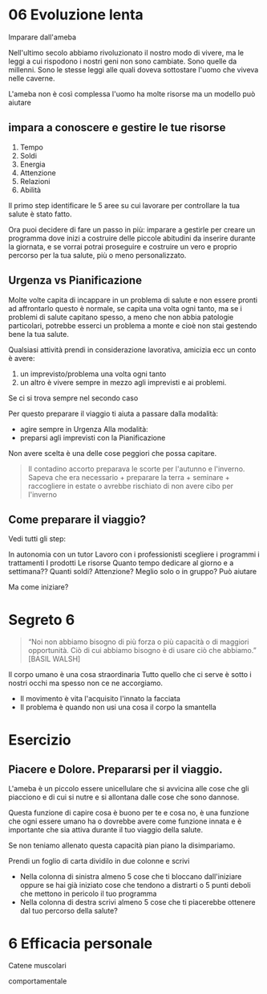 # 06 Evoluzione lenta

 Imparare dall'ameba

Nell'ultimo secolo abbiamo rivoluzionato il nostro modo di vivere, ma le leggi a cui rispodono i nostri geni non sono cambiate. Sono quelle da millenni. Sono le stesse leggi alle quali doveva sottostare l'uomo che viveva nelle caverne.

L'ameba non è così complessa l'uomo ha molte risorse ma un modello può aiutare
##  impara a conoscere e gestire le tue risorse


1. Tempo
2. Soldi
3. Energia 
4. Attenzione
5. Relazioni
6. Abilità 



Il primo step identificare le 5 aree su cui lavorare per controllare la tua salute è stato fatto.

Ora puoi decidere di fare un passo in più:
imparare a gestirle per creare un programma dove inizi a costruire delle piccole abitudini da inserire durante la giornata, e se vorrai potrai proseguire e costruire un vero e proprio percorso per la tua salute, più o meno personalizzato.


## Urgenza vs Pianificazione 

Molte volte capita di incappare in un problema di salute e non essere pronti ad affrontarlo questo è normale, se capita una volta ogni tanto, ma se i problemi di salute capitano spesso, a meno che non abbia patologie particolari, potrebbe esserci un problema a monte e cioè non stai gestendo bene la tua salute.

Qualsiasi attività prendi in considerazione lavorativa, amicizia ecc un conto è avere:
1. un imprevisto/problema una volta ogni tanto 
2. un altro è vivere sempre in mezzo agli imprevisti e ai problemi. 

Se ci si trova sempre nel secondo caso 

Per questo preparare il viaggio ti aiuta a passare dalla modalità:
- agire sempre in Urgenza 
Alla modalità:
- preparsi agli imprevisti con la Pianificazione 

Non avere scelta è una delle cose peggiori che possa capitare.

>  Il contadino accorto preparava le scorte per l'autunno e l'inverno.
Sapeva che era necessario
	+ preparare la terra 
	+ seminare 
	 + raccogliere in estate 
o avrebbe rischiato di non avere cibo per l'inverno

## Come preparare il viaggio?

Vedi tutti gli step:

In autonomia con un tutor
Lavoro con i professionisti scegliere i programmi i trattamenti
I prodotti 
Le risorse 
Quanto tempo dedicare al giorno e a settimana??
Quanti soldi? 
Attenzione? 
Meglio solo o in gruppo? Può aiutare

Ma come iniziare? 

# Segreto 6

> “Noi non abbiamo bisogno di più  forza o più capacità o di maggiori  opportunità. Ciò di cui abbiamo bisogno è di usare ciò che abbiamo.”  
[BASIL WALSH]

Il corpo umano è una cosa straordinaria
Tutto quello che ci serve è sotto i nostri occhi ma spesso non ce ne accorgiamo.

- Il movimento è vita l'acquisito l'innato la facciata
- Il problema è quando non usi una cosa il corpo la smantella

# Esercizio

## Piacere e Dolore. Prepararsi per il viaggio.

L'ameba è un piccolo essere unicellulare che si avvicina alle cose che gli piacciono e di cui si nutre e si allontana dalle cose che sono dannose.

Questa funzione di capire cosa è buono per te e cosa no, è una funzione che ogni essere umano ha o dovrebbe avere come funzione innata e è importante che sia attiva durante il tuo viaggio della salute. 

Se non teniamo allenato questa capacità pian piano la  disimpariamo. 


Prendi un foglio di carta dividilo in due colonne e scrivi 

- Nella colonna di sinistra almeno 5 cose che ti bloccano dall'iniziare oppure se hai già iniziato cose che tendono a distrarti o 5 punti deboli che mettono in pericolo il tuo programma
-  Nella colonna di destra scrivi almeno 5 cose che ti piacerebbe ottenere dal tuo percorso della salute? 



# 6 Efficacia personale 

Catene muscolari

comportamentale 



  
<!--stackedit_data:
eyJoaXN0b3J5IjpbMTAyMjkxOTc4MiwtMTI4ODA5MzA1OCw1MT
c3NTU5MzYsLTg4MjQ2MDMwMSwtMTQ0MTk5NzM0Miw4NzM3NDA2
OTIsLTE3ODgxOTcxMjksMTQzNDQ0NTM0OCw1MDcyNDI3MzAsLT
I5MzYwMDQ4LC0yMDU0MjMyMjA1LDIxODU2NzQ2NywtMzMzODEz
NTEzXX0=
-->